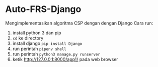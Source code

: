 # Auto-FRS-Django

Mengimplementasikan algoritma CSP dengan dengan Django
Cara run:
1. install python 3 dan pip
2. `cd` ke directory
3. install django `pip install Django`
4. run perintah `pipenv shell`
5. run perintah `python3 manage.py runserver`
6. ketik http://127.0.0.1:8000/app1/ pada web browser
